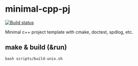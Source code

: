 # minimal-cpp-pj

[![Build status](https://ci.appveyor.com/api/projects/status/q887lixm7ao8n8f7?svg=true)](https://ci.appveyor.com/project/jimbi-o/minimal-cpp-pj)

Minimal c++ project template with cmake, doctest, spdlog, etc.

## make & build (&run)
```
bash scripts/build-unix.sh
```
